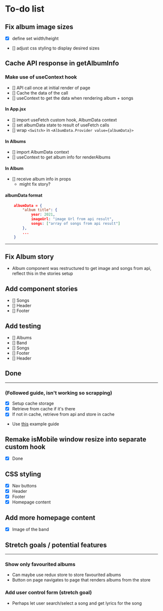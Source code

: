 # To-do list

## Fix album image sizes

- [x] define set width/height
- [] adjust css styling to display desired sizes

## Cache API response in getAlbumInfo

### Make use of useContext hook

- [] API call once at initial render of page
- [] Cache the data of the call
- [] useContext to get the data when rendering album + songs

#### In App.jsx

- [] import useFetch custom hook, AlbumData context
- [] set albumData state to result of useFetch calls
- [] wrap `<Switch>` in `<AlbumData.Provider value={albumData}>`

#### In Albums

- [] import AlbumData context
- [] useContext to get album info for renderAlbums

#### In Album

- [] receive album info in props
  - might fix story?

#### albumData format

```json
    albumData = {
        "album title": {
            year: 2021,
            imageUrl: "image Url from api result",
            songs: ["array of songs from api result"]
        },
        ...
    }
```

----

## Fix Album story

- Album component was restructured to get image and songs from api, reflect this in the stories setup

## Add component stories

- [] Songs
- [] Header
- [] Footer

## Add testing

- [] Albums
- [] Band
- [] Songs
- [] Footer
- [] Header

## Done

----

### (Followed guide, isn't working so scrapping)

- [x] Setup cache storage
- [x] Retrieve from cache if it's there
- [x] If not in cache, retrieve from api and store in cache
- Use [this](https://www.smashingmagazine.com/2020/07/custom-react-hook-fetch-cache-data/) example guide

## Remake isMobile window resize into separate custom hook

- [x] Done

## CSS styling

- [x] Nav buttons
- [x] Header
- [x] Footer
- [x] Homepage content

## Add more homepage content

- [x] Image of the band

## Stretch goals / potential features

----

### Show only favourited albums

- Can maybe use redux store to store favourited albums
- Button on page navigates to page that renders albums from the store

### Add user control form (stretch goal)

- Perhaps let user search/select a song and get lyrics for the song
